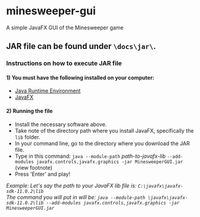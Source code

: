# minesweeper-gui
 A simple JavaFX GUI of the Minesweeper game

**JAR file can be found under `\docs\jar\`.**
--
### Instructions on how to execute JAR file
#### 1) You must have the following installed on your computer:
- [Java Runtime Environment](https://www.oracle.com/java/technologies/javase-jdk15-downloads.html)
- [JavaFX](https://openjfx.io/)

#### 2) Running the file
- Install the necessary software above.
- Take note of the directory path where you install JavaFX, specifically the `lib` folder.
- In your command line, go to the directory where you download the JAR file.
- Type in this command: `java --module-path` _path-to-javafx-lib_ `--add-modules javafx.controls,javafx.graphics -jar MinesweeperGUI.jar` (view footnote)
- Press 'Enter' and play!

*_Example_: Let's say the path to your JavaFX lib file is: `C:\javafx\javafx-sdk-11.0.2\lib`*    
*The command you will put in will be: `java --module-path \javafx\javafx-sdk-11.0.2\lib --add-modules javafx.controls,javafx.graphics -jar MinesweeperGUI.jar`*

